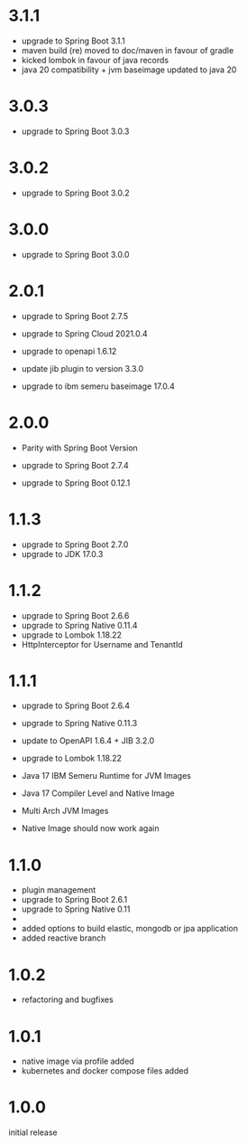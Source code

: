 # 3.1.1
- upgrade to Spring Boot 3.1.1
- maven build (re) moved to doc/maven in favour of gradle
- kicked lombok in favour of java records
- java 20 compatibility + jvm baseimage updated to java 20

# 3.0.3
- upgrade to Spring Boot 3.0.3

# 3.0.2
- upgrade to Spring Boot 3.0.2

# 3.0.0
- upgrade to Spring Boot 3.0.0

# 2.0.1
- upgrade to Spring Boot 2.7.5
- upgrade to Spring Cloud 2021.0.4
- upgrade to openapi 1.6.12

- update jib plugin to version 3.3.0
- upgrade to ibm semeru baseimage 17.0.4

# 2.0.0
- Parity with Spring Boot Version

- upgrade to Spring Boot 2.7.4
- upgrade to Spring Boot 0.12.1

# 1.1.3
- upgrade to Spring Boot 2.7.0
- upgrade to JDK 17.0.3

# 1.1.2
- upgrade to Spring Boot 2.6.6
- upgrade to Spring Native 0.11.4
- upgrade to Lombok 1.18.22
- HttpInterceptor for Username and TenantId

# 1.1.1
- upgrade to Spring Boot 2.6.4
- upgrade to Spring Native 0.11.3
- update to OpenAPI 1.6.4 + JIB 3.2.0 
- upgrade to Lombok 1.18.22

- Java 17 IBM Semeru Runtime for JVM Images
- Java 17 Compiler Level and Native Image
- Multi Arch JVM Images
                           
- Native Image should now work again

# 1.1.0
- plugin management
- upgrade to Spring Boot 2.6.1
- upgrade to Spring Native 0.11
- 
- added options to build elastic, mongodb or jpa application
- added reactive branch

# 1.0.2
- refactoring and bugfixes

# 1.0.1
- native image via profile added
- kubernetes and docker compose files added

# 1.0.0
initial release